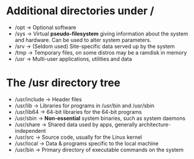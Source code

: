 # Additional directories under /

* /opt -> Optional software
* /sys -> Virtual **pseudo-filesystem** giving information about the system and hardware. Can be used to alter system parameters.
* /srv -> (Seldom used) Site-specific data served up by the system
* /tmp -> Temporary files, on some distros may be a ramdisk in memory
* /usr -> Multi-user applications, utilities and data

# The /usr directory tree

* /usr/include -> Header files
* /usr/lib -> Libraries for programs in /usr/bin and /usr/sbin
* /usr/lib64 -> 64-bit libraries for the 64-bit programs
* /usr/sbin -> **Non-essential** system binaries, such as system daemons
* /usr/share -> Shared data used by apps, generally architecture-independent
* /usr/src -> Source code, usually for the Linux kernel
* /usr/local -> Data & programs specific to the local machine
* /usr/bin -> Primary directory of executable commands on the system

